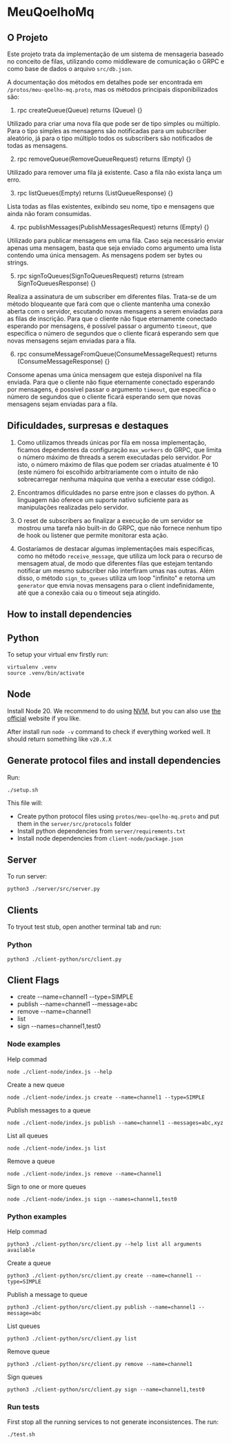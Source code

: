 # MeuQoelhoMq


## O Projeto

Este projeto trata da implementação de um sistema de mensageria baseado no conceito de filas, utilizando como middleware de comunicação o GRPC e como base de dados o arquivo `src/db.json`.


A documentação dos métodos em detalhes pode ser encontrada em `/protos/meu-qoelho-mq.proto`, mas os métodos principais disponibilizados são:


1. rpc createQueue(Queue) returns (Queue) {}

  Utilizado para criar uma nova fila que pode ser de tipo simples ou múltiplo. Para o tipo simples as mensagens são notificadas para um subscriber aleatório, já para o tipo múltiplo todos os subscribers são notificados de todas as mensagens.

2. rpc removeQueue(RemoveQueueRequest) returns (Empty) {}

  Utilizado para remover uma fila já existente. Caso a fila não exista lança um erro.

3. rpc listQueues(Empty) returns (ListQueueResponse) {}

  Lista todas as filas existentes, exibindo seu nome, tipo e mensagens que ainda não foram consumidas.

4. rpc publishMessages(PublishMessagesRequest) returns (Empty) {}

  Utilizado para publicar mensagens em uma fila. Caso seja necessário enviar apenas uma mensagem, basta que seja enviado como argumento uma lista contendo uma única mensagem. As mensagens podem ser bytes ou strings.

5. rpc signToQueues(SignToQueuesRequest) returns (stream SignToQueuesResponse) {}

  Realiza a assinatura de um subscriber em diferentes filas. Trata-se de um método bloqueante que fará com que o cliente mantenha uma conexão aberta com o servidor, escutando novas mensagens a serem enviadas para as filas de inscrição. Para que o cliente não fique eternamente conectado esperando por mensagens, é possível passar o argumento `timeout`, que especifica o número de segundos que o cliente ficará esperando sem que novas mensagens sejam enviadas para a fila.

6. rpc consumeMessageFromQueue(ConsumeMessageRequest) returns (ConsumeMessageResponse) {}

  Consome apenas uma única mensagem que esteja disponível na fila enviada. Para que o cliente não fique eternamente conectado esperando por mensagens, é possível passar o argumento `timeout`, que especifica o número de segundos que o cliente ficará esperando sem que novas mensagens sejam enviadas para a fila.

## Dificuldades, surpresas e destaques

1. Como utilizamos threads únicas por fila em nossa implementação, ficamos dependentes da configuração `max_workers` do GRPC, que limita o número máximo de threads a serem executadas pelo servidor. Por isto, o número máximo de filas que podem ser criadas atualmente é 10 (este número foi escolhido arbitrariamente com o intuito de não sobrecarregar nenhuma máquina que venha a executar esse código).

2. Encontramos dificuldades no parse entre json e classes do python. A linguagem não oferece um suporte nativo suficiente para as manipulações realizadas pelo servidor.

3. O reset de subscribers ao finalizar a execução de um servidor se mostrou uma tarefa não built-in do GRPC, que não fornece nenhum tipo de hook ou listener que permite monitorar esta ação.

4. Gostaríamos de destacar algumas implementações mais específicas, como no método `receive_message`, que utiliza um lock para o recurso de mensagem atual, de modo que diferentes filas que estejam tentando notificar um mesmo subscriber não interfiram umas nas outras. Além disso, o método `sign_to_queues` utiliza um loop "infinito" e retorna um `generator` que envia novas mensagens para o client indefinidamente, até que a conexão caia ou o timeout seja atingido.

## How to install dependencies


## Python

To setup your virtual env firstly run:

```
virtualenv .venv
source .venv/bin/activate
```

## Node

Install Node 20. We recommend to do using [NVM](https://github.com/nvm-sh/nvm), but you can also use [the official](https://nodejs.org/en) website if you like.


After install run `node -v` command to check if everything worked well. It should return something like `v20.X.X`

## Generate protocol files and install dependencies

Run:
```
./setup.sh
```

This file will:
- Create python protocol files using `protos/meu-qoelho-mq.proto` and put them in the `server/src/protocols` folder
- Install python dependencies from `server/requirements.txt`
- Install node dependencies from `client-node/package.json`

## Server

To run server:

```
python3 ./server/src/server.py
```

## Clients

To tryout test stub, open another terminal tab and run:

### Python
```
python3 ./client-python/src/client.py
```

## Client Flags

- create --name=channel1 --type=SIMPLE
- publish  --name=channel1 --message=abc
- remove --name=channel1
- list
- sign --names=channel1,test0


### Node examples

Help commad

```
node ./client-node/index.js --help
```

Create a new queue

```
node ./client-node/index.js create --name=channel1 --type=SIMPLE
```

Publish messages to a queue
```
node ./client-node/index.js publish --name=channel1 --messages=abc,xyz
```

List all queues
```
node ./client-node/index.js list
```

Remove a queue
```
node ./client-node/index.js remove --name=channel1
```

Sign to one or more queues
```
node ./client-node/index.js sign --names=channel1,test0
```

### Python examples

Help commad

```
python3 ./client-python/src/client.py --help list all arguments available
```

Create a queue

```
python3 ./client-python/src/client.py create --name=channel1 --type=SIMPLE
```

Publish a message to queue

```
python3 ./client-python/src/client.py publish --name=channel1 --message=abc
```

List queues
```
python3 ./client-python/src/client.py list
```

Remove queue
```
python3 ./client-python/src/client.py remove --name=channel1
```

Sign queues
```
python3 ./client-python/src/client.py sign --name=channel1,test0
```


### Run tests

First stop all the running services to not generate inconsistences. The run:
```
./test.sh
```